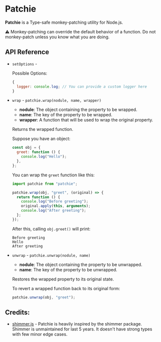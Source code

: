 # Patchie

**Patchie** is a Type-safe monkey-patching utility for Node.js.

⚠️ Monkey-patching can override the default behavior of a function. Do not monkey-patch unless you know what you are doing.

## API Reference

- `setOptions` -

  Possible Options:

  ```js
  {
    logger: console.log; // You can provide a custom logger here
  }
  ```

- `wrap` - `patchie.wrap(nodule, name, wrapper)`

  - **nodule**: The object containing the property to be wrapped.
  - **name**: The key of the property to be wrapped.
  - **wrapper**: A function that will be used to wrap the original property.

  Returns the wrapped function.

  Suppose you have an object:

  ```js
  const obj = {
    greet: function () {
      console.log("Hello");
    },
  };
  ```

  You can wrap the `greet` function like this:

  ```js
  import patchie from "patchie";

  patchie.wrap(obj, "greet", (original) => {
    return function () {
      console.log("Before greeting");
      original.apply(this, arguments);
      console.log("After greeting");
    };
  });
  ```

  After this, calling `obj.greet()` will print:

  ```
  Before greeting
  Hello
  After greeting
  ```

- `unwrap` - `patchie.unwrap(nodule, name)`

  - **nodule**: The object containing the property to be unwrapped.
  - **name**: The key of the property to be unwrapped.

  Restores the wrapped property to its original state.

  To revert a wrapped function back to its original form:

  ```js
  patchie.unwrap(obj, "greet");
  ```

## Credits:

- [shimmer.js](https://github.com/othiym23/shimmer/tree/master) - Patchie is heavily inspired by the shimmer package. Shimmer is unmaintained for last 5 years. It doesn't have strong types with few minor edge cases.
